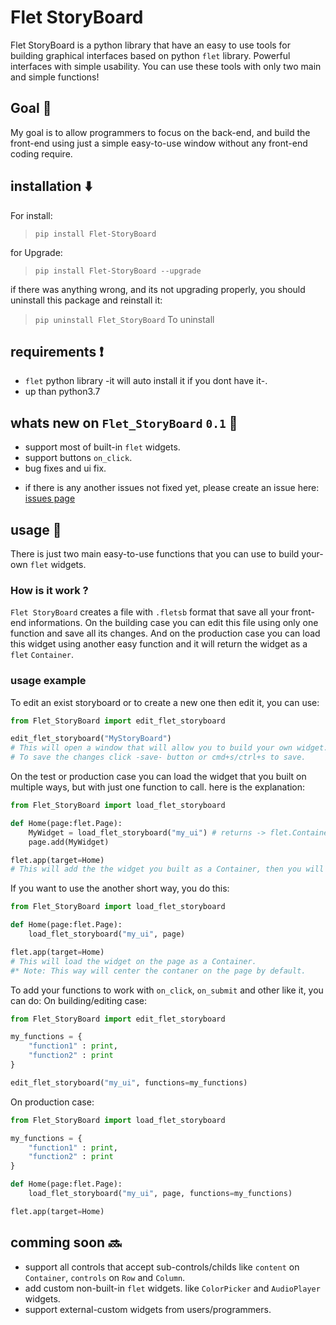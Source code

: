 # Flet StoryBoard
Flet StoryBoard is a python library that have an easy to use tools for building graphical interfaces based on python `flet` library. Powerful interfaces with simple usability.
You can use these tools with only two main and simple functions!

## Goal 🏁
My goal is to allow programmers to focus on the back-end, and build the front-end using just a simple easy-to-use window without any front-end coding require.

## installation ⬇️
For install:
> `pip install Flet-StoryBoard`

for Upgrade:
> `pip install Flet-StoryBoard --upgrade`

if there was anything wrong, and its not upgrading properly, you should uninstall this package and reinstall it:
> `pip uninstall Flet_StoryBoard` To uninstall

## requirements ❗️
- `flet` python library -it will auto install it if you dont have it-.
- up than python3.7

## whats new on `Flet_StoryBoard` `0.1` 🎉
- support most of built-in `flet` widgets.
- support buttons `on_click`.
- bug fixes and ui fix.
* if there is any another issues not fixed yet, please create an issue here: [issues page](https://github.com/SKbarbon/Flet_StoryBoard/issues)


## usage 🤝
There is just two main easy-to-use functions that you can use to build your-own `flet` widgets.
### How is it work ?
`Flet StoryBoard` creates a file with `.fletsb` format that save all your front-end informations. On the building case you can edit this file using only one function and save all its changes. And on the production case you can load this widget using another easy function and it will return the widget as a `flet` `Container`.
### usage example
To edit an exist storyboard or to create a new one then edit it, you can use:
```python
from Flet_StoryBoard import edit_flet_storyboard

edit_flet_storyboard("MyStoryBoard")
# This will open a window that will allow you to build your own widget.
# To save the changes click -save- button or cmd+s/ctrl+s to save.
```
On the test or production case you can load the widget that you built on multiple ways, but with just one function to call. here is the explanation:
```python
from Flet_StoryBoard import load_flet_storyboard

def Home(page:flet.Page):
    MyWidget = load_flet_storyboard("my_ui") # returns -> flet.Container
    page.add(MyWidget)

flet.app(target=Home)
# This will add the the widget you built as a Container, then you will be able to edit it as a normal flet control.
```
If you want to use the another short way, you do this:
```python
from Flet_StoryBoard import load_flet_storyboard

def Home(page:flet.Page):
    load_flet_storyboard("my_ui", page)

flet.app(target=Home)
# This will load the widget on the page as a Container.
#* Note: This way will center the contaner on the page by default.
```
To add your functions to work with `on_click`, `on_submit` and other like it, you can do:
On building/editing case:
```python
from Flet_StoryBoard import edit_flet_storyboard

my_functions = {
    "function1" : print,
    "function2" : print
}

edit_flet_storyboard("my_ui", functions=my_functions)
```
On production case:
```python
from Flet_StoryBoard import load_flet_storyboard

my_functions = {
    "function1" : print,
    "function2" : print
}

def Home(page:flet.Page):
    load_flet_storyboard("my_ui", page, functions=my_functions)

flet.app(target=Home)
```

## comming soon 🔜
- support all controls that accept sub-controls/childs like `content` on `Container`, `controls` on `Row` and `Column`.
- add custom non-built-in `flet` widgets. like `ColorPicker` and `AudioPlayer` widgets.
- support external-custom widgets from users/programmers.
